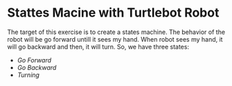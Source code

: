 # Stattes Macine with Turtlebot Robot
The target of this exercise is to create a states machine. The behavior of the robot will be go forward untill it sees my hand.
When robot sees my hand, it will go backward and then, it will turn. So, we have three states:
* *Go Forward*
* *Go Backward*
* *Turning*
